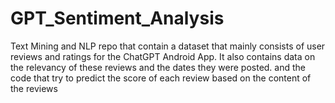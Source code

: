 # GPT_Sentiment_Analysis
Text Mining and NLP repo that contain a dataset that mainly consists of user reviews and ratings for the ChatGPT Android App. It also contains data on the relevancy of these reviews and the dates they were posted. and the code that try to predict the score of each review based on the content of the reviews
